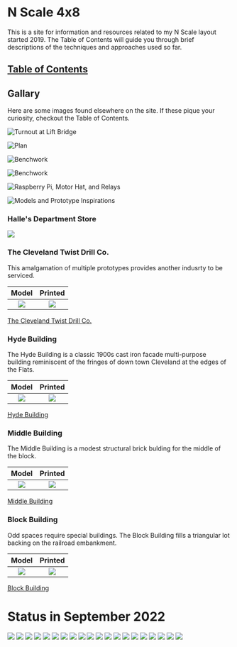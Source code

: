 # N Scale 4x8
This is a site for information and resources related to my N Scale layout started 2019. The Table of Contents will guide you through brief descriptions of the techniques and approaches used so far.

## [Table of Contents](./index.md)

## Gallary

Here are some images found elsewhere on the site. If these pique your curiosity, checkout the Table of Contents.

![Turnout at Lift Bridge](prototypeInspiration/turnoutAtLiftBridge.png)

![Plan](plan/rev8s.png)

![Benchwork](benchwork/IMG_0104.png)

![Benchwork](benchwork/IMG_0110.png)

![Raspberry Pi, Motor Hat, and Relays](controls/IMG_0129s.png)

![Models and Prototype Inspirations](printedModels/Custom3DPrintedModels.png)

### Halle's Department Store
![](buildingHalles/HallesA.png)

### The Cleveland Twist Drill Co.

This amalgamation of multiple prototypes provides another indusrty to be serviced.

Model         |   Printed                   
:----------------------------------:|:----------------------------------:
![](buildingClevelandTwistDrill/render.png)  | ![](buildingClevelandTwistDrill/ctdc00.png) 

[The Cleveland Twist Drill Co.](buildingClevelandTwistDrill/buildingCYDC.md)

### Hyde Building

The Hyde Building is a classic 1900s cast iron facade multi-purpose building reminiscent of the fringes of down town Cleveland at the edges of the Flats.

Model         |   Printed                   
:----------------------------------:|:----------------------------------:
![](buildingHyde/Csmall.png)  |  ![](buildingHyde/Csmall_p.png)

[Hyde Building](buildingHyde/buildingHyde.md)

### Middle Building

The Middle Building is a modest structural brick bulding for the middle of the block.

Model         |   Printed                   
:----------------------------------:|:----------------------------------:
![](buildingMiddle/middleBrendered.png) | ![](buildingMiddle/middleBsmall.png)  

[Middle Building](buildingMiddle/buildingMiddle.md)

### Block Building

Odd spaces require special buildings. The Block Building fills a triangular lot backing on the railroad embankment.

Model         |   Printed                   
:----------------------------------:|:----------------------------------:
![](buildingBlock/B.png) | ![](buildingBlock/buildingBlockFrontC.png)  

[Block Building](buildingBlock/buildingBlock.md)

# Status in September 2022

![](https://github.com/nscale4by8/nscale4x8/blob/master/20220802/IMG_0771.png)
![](https://github.com/nscale4by8/nscale4x8/blob/master/20220802/IMG_0772.png)
![](https://github.com/nscale4by8/nscale4x8/blob/master/20220802/IMG_0774.png)
![](https://github.com/nscale4by8/nscale4x8/blob/master/20220802/IMG_0775.png)
![](https://github.com/nscale4by8/nscale4x8/blob/master/20220802/IMG_0776.png)
![](https://github.com/nscale4by8/nscale4x8/blob/master/20220802/IMG_0777.png)
![](https://github.com/nscale4by8/nscale4x8/blob/master/20220802/IMG_0778.png)
![](https://github.com/nscale4by8/nscale4x8/blob/master/20220802/IMG_0780.png)
![](https://github.com/nscale4by8/nscale4x8/blob/master/20220802/IMG_0781.png)
![](https://github.com/nscale4by8/nscale4x8/blob/master/20220802/IMG_0782.png)
![](https://github.com/nscale4by8/nscale4x8/blob/master/20220802/IMG_0785.png)
![](https://github.com/nscale4by8/nscale4x8/blob/master/20220802/IMG_0787.png)
![](https://github.com/nscale4by8/nscale4x8/blob/master/20220802/IMG_0793.png)
![](https://github.com/nscale4by8/nscale4x8/blob/master/20220802/IMG_0793.png)
![](https://github.com/nscale4by8/nscale4x8/blob/master/20220802/IMG_0795.png)
![](https://github.com/nscale4by8/nscale4x8/blob/master/20220802/IMG_0796.png)
![](https://github.com/nscale4by8/nscale4x8/blob/master/20220802/IMG_0798.png)
![](https://github.com/nscale4by8/nscale4x8/blob/master/20220802/IMG_0802.png)
![](https://github.com/nscale4by8/nscale4x8/blob/master/20220802/IMG_0807.png)
![](https://github.com/nscale4by8/nscale4x8/blob/master/20220802/IMG_0808.png)
